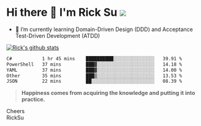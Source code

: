 # Hi there 👋 I'm Rick Su ![](https://komarev.com/ghpvc/?username=ricksu978)
<!--
**ricksu978/ricksu978** is a ✨ _special_ ✨ repository because its `README.md` (this file) appears on your GitHub profile.

Here are some ideas to get you started:

- 🔭 I’m currently working on ...
-->
- 🌱 I’m currently learning Domain-Driven Design (DDD) and Acceptance Test-Driven Development (ATDD)
<!--
- 👯 I’m looking to collaborate on ...
- 🤔 I’m looking for help with ...
- 💬 Ask me about ...
- 📫 How to reach me: ...
- 😄 Pronouns: ...
- ⚡ Fun fact: ...
-->
[![Rick's github stats](https://github-readme-stats.vercel.app/api?username=ricksu978&theme=dark)](https://github.com/ricksu978/ricksu978)

<!--START_SECTION:waka-->

```txt
C#           1 hr 45 mins    ██████████░░░░░░░░░░░░░░░   39.91 %
PowerShell   37 mins         ███▓░░░░░░░░░░░░░░░░░░░░░   14.18 %
YAML         37 mins         ███▓░░░░░░░░░░░░░░░░░░░░░   14.00 %
Other        35 mins         ███▒░░░░░░░░░░░░░░░░░░░░░   13.53 %
JSON         22 mins         ██░░░░░░░░░░░░░░░░░░░░░░░   08.39 %
```

<!--END_SECTION:waka-->

> **Happiness comes from acquiring the knowledge and putting it into practice.**

Cheers  
RickSu 
